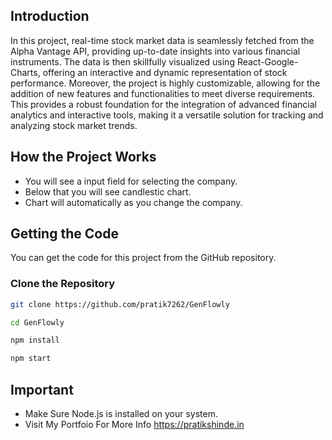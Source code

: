 ## Introduction

In this project, real-time stock market data is seamlessly fetched from the Alpha Vantage API, providing up-to-date insights into various financial instruments. The data is then skillfully visualized using React-Google-Charts, offering an interactive and dynamic representation of stock performance. Moreover, the project is highly customizable, allowing for the addition of new features and functionalities to meet diverse requirements. This provides a robust foundation for the integration of advanced financial analytics and interactive tools, making it a versatile solution for tracking and analyzing stock market trends.

## How the Project Works

- You will see a input field for selecting the company.
- Below that you will see candlestic chart.
- Chart will automatically as you change the company.

## Getting the Code

You can get the code for this project from the GitHub repository.

### Clone the Repository

```bash
git clone https://github.com/pratik7262/GenFlowly

cd GenFlowly

npm install

npm start

```

## Important

- Make Sure Node.js is installed on your system.
- Visit My Portfoio For More Info https://pratikshinde.in

